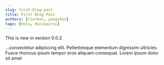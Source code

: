 ```yaml
---
slug: first-blog-post
title: First Blog Post
authors: [slorber, yangshun]
tags: [hola, docusaurus]
---
```


This is new in version 0.0.2

<!-- truncate -->

...consectetur adipiscing elit. Pellentesque elementum dignissim ultricies. Fusce rhoncus ipsum tempor eros aliquam consequat. Lorem ipsum dolor sit amet
